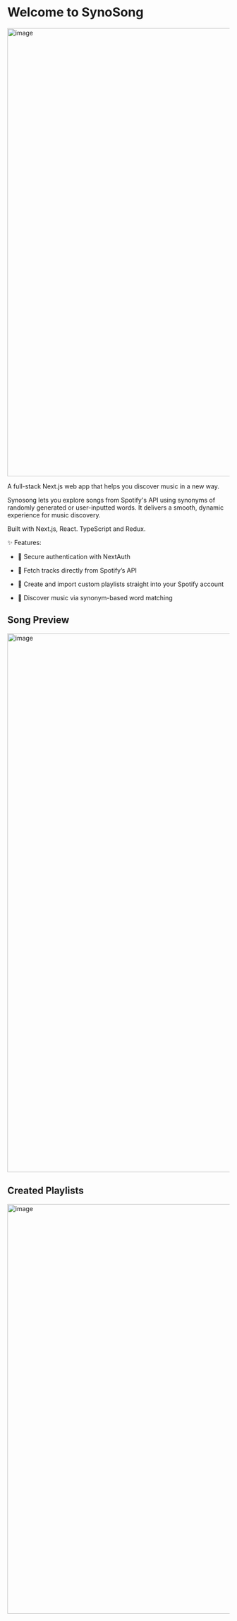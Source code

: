# Welcome to SynoSong

<img width="2332" height="1013" alt="image" src="https://github.com/user-attachments/assets/153ce868-4684-4320-8982-991e216dd313" />

A full-stack Next.js web app that helps you discover music in a new way.

Synosong lets you explore songs from Spotify's API using synonyms of randomly generated or user-inputted words. It delivers a smooth, dynamic experience for music discovery.

Built with Next.js, React. TypeScript and Redux.

✨ Features:

- 🔑 Secure authentication with NextAuth

- 🎵 Fetch tracks directly from Spotify’s API

- 📝 Create and import custom playlists straight into your Spotify account

- 🔀 Discover music via synonym-based word matching

## Song Preview
<img width="2339" height="1218" alt="image" src="https://github.com/user-attachments/assets/e0401471-47a5-4138-acd6-c029add3d553" />

## Created Playlists
<img width="2374" height="926" alt="image" src="https://github.com/user-attachments/assets/9cd26ee8-440e-4b8d-9eed-b92283feacf2" />



